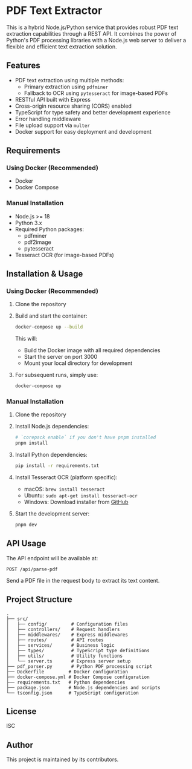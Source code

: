 # PDF Text Extractor

This is a hybrid Node.js/Python service that provides robust PDF text extraction capabilities through a REST API. It combines the power of Python's PDF processing libraries with a Node.js web server to deliver a flexible and efficient text extraction solution.

## Features

- PDF text extraction using multiple methods:
  - Primary extraction using `pdfminer`
  - Fallback to OCR using `pytesseract` for image-based PDFs
- RESTful API built with Express
- Cross-origin resource sharing (CORS) enabled
- TypeScript for type safety and better development experience
- Error handling middleware
- File upload support via `multer`
- Docker support for easy deployment and development

## Requirements

### Using Docker (Recommended)
- Docker
- Docker Compose

### Manual Installation
- Node.js >= 18
- Python 3.x
- Required Python packages:
  - pdfminer
  - pdf2image
  - pytesseract
- Tesseract OCR (for image-based PDFs)

## Installation & Usage

### Using Docker (Recommended)

1. Clone the repository

2. Build and start the container:
   ```bash
   docker-compose up --build
   ```

   This will:
   - Build the Docker image with all required dependencies
   - Start the server on port 3000
   - Mount your local directory for development

3. For subsequent runs, simply use:
   ```bash
   docker-compose up
   ```

### Manual Installation

1. Clone the repository

2. Install Node.js dependencies:
   ```bash
   # `corepack enable` if you don't have pnpm installed
   pnpm install
   ```

3. Install Python dependencies:
   ```bash
   pip install -r requirements.txt
   ```

4. Install Tesseract OCR (platform specific):
   - macOS: `brew install tesseract`
   - Ubuntu: `sudo apt-get install tesseract-ocr`
   - Windows: Download installer from [GitHub](https://github.com/UB-Mannheim/tesseract/wiki)

5. Start the development server:
   ```bash
   pnpm dev
   ```

## API Usage

The API endpoint will be available at:
```
POST /api/parse-pdf
```
Send a PDF file in the request body to extract its text content.

## Project Structure

```
.
├── src/
│   ├── config/         # Configuration files
│   ├── controllers/    # Request handlers
│   ├── middlewares/    # Express middlewares
│   ├── routes/         # API routes
│   ├── services/       # Business logic
│   ├── types/          # TypeScript type definitions
│   ├── utils/          # Utility functions
│   └── server.ts       # Express server setup
├── pdf_parser.py       # Python PDF processing script
├── Dockerfile         # Docker configuration
├── docker-compose.yml # Docker Compose configuration
├── requirements.txt   # Python dependencies
├── package.json       # Node.js dependencies and scripts
└── tsconfig.json      # TypeScript configuration
```

## License

ISC

## Author

This project is maintained by its contributors.

